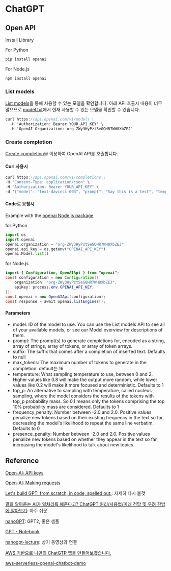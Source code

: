 # ChatGPT

## Open API

Install Library

For Python

```java
pip install openai
```

For Node.js

```java
npm install openai
```

### List models

[List models](https://platform.openai.com/docs/api-reference/models/list)을 통해 사용할 수 있는 모델을 확인합니다. 아래 API 호출시 내용이 너무 많으므로 [model.txt](https://github.com/kyopark2014/ChatGPT/blob/main/model.txt)에서 현재 사용할 수 있는 모델을 확인할 수 있습니다. 

```java
curl https://api.openai.com/v1/models \
  -H 'Authorization: Bearer YOUR_API_KEY' \
  -H 'OpenAI-Organization: org-ZWy3HyPztSeGQHR7WH8XbZEJ'
```  

### Create completion

[Create completion](https://platform.openai.com/docs/api-reference/completions/create)을 이용하여 OpenAI API를 호출합니다.

#### Curl 사용시 
```java
curl https://api.openai.com/v1/completions \
-H "Content-Type: application/json" \
-H "Authorization: Bearer YOUR_API_KEY" \
-d '{"model": "text-davinci-003", "prompt": "Say this is a test", "temperature": 0, "max_tokens": 7}'
```

#### Code로 요청시 

Example with the [openai Node.js package](https://platform.openai.com/docs/api-reference/requesting-organization)

for Python

```python
import os
import openai
openai.organization = "org-ZWy3HyPztSeGQHR7WH8XbZEJ"
openai.api_key = os.getenv("OPENAI_API_KEY")
openai.Model.list()
```

for Node.js

```java
import { Configuration, OpenAIApi } from "openai";
const configuration = new Configuration({
    organization: "org-ZWy3HyPztSeGQHR7WH8XbZEJ",
    apiKey: process.env.OPENAI_API_KEY,
});
const openai = new OpenAIApi(configuration);
const response = await openai.listEngines();
```

#### Parameters

- model: ID of the model to use. You can use the List models API to see all of your available models, or see our Model overview for descriptions of them.
- prompt: The prompt(s) to generate completions for, encoded as a string, array of strings, array of tokens, or array of token arrays.
- suffix: The suffix that comes after a completion of inserted text. Defaults to null
- max_tokens: The maximum number of tokens to generate in the completion. default는 16
- temperature: What sampling temperature to use, between 0 and 2. Higher values like 0.8 will make the output more random, while lower values like 0.2 will make it more focused and deterministic. Defaults to 1
- top_p: An alternative to sampling with temperature, called nucleus sampling, where the model considers the results of the tokens with top_p probability mass. So 0.1 means only the tokens comprising the top 10% probability mass are considered. Defaults to 1
- frequency_penalty: Number between -2.0 and 2.0. Positive values penalize new tokens based on their existing frequency in the text so far, decreasing the model's likelihood to repeat the same line verbatim. Defaults to 0
- presence_penalty: Number between -2.0 and 2.0. Positive values penalize new tokens based on whether they appear in the text so far, increasing the model's likelihood to talk about new topics.



## Reference 
[Open-AI: API keys](https://platform.openai.com/account/api-keys)

[Open-AI: Making requests](https://platform.openai.com/docs/api-reference/making-requests)

[Let's build GPT: from scratch, in code, spelled out.](https://www.youtube.com/watch?v=kCc8FmEb1nY&t=2s): 자세히 다시 볼것 

[말을 알아듣는 AI가 일처리를 해준다고? ChatGPT 원리/사용법/미래 전망 및 우려 한방에 알아보기](https://www.youtube.com/watch?v=HfyG8QgrkMc): 아주 쉬운 

[nanoGPT](https://github.com/karpathy/nanoGPT): GPT2, 좋은 셈플

[GPT - Notebook](https://colab.research.google.com/drive/1JMLa53HDuA-i7ZBmqV7ZnA3c_fvtXnx-?usp=sharing)

[nanogpt-lecture](https://github.com/karpathy/ng-video-lecture): 상기 동영상과 연결

[AWS 기반으로 나만의 ChatGTP 앱을 만들어보겠습니다.](https://www.youtube.com/watch?v=zg0RHHd9_LI&t=431s)

[aws-serverless-openai-chatbot-demo](https://github.com/aws-samples/aws-serverless-openai-chatbot-demo)
